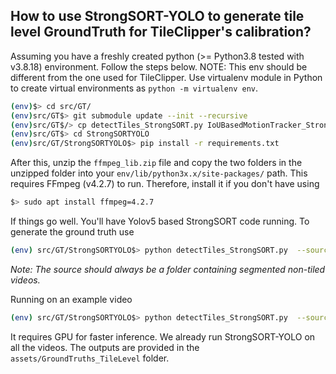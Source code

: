 ## How to use StrongSORT-YOLO to generate tile level GroundTruth for TileClipper's calibration? 
Assuming you have a freshly created python (>= Python3.8 tested with v3.8.18) environment. Follow the steps below. NOTE: This env should be different from the one used for TileClipper. Use virtualenv module in Python to create virtual environments as `python -m virtualenv env`.
```bash
(env)$> cd src/GT/
(env)src/GT$> git submodule update --init --recursive
(env)src/GT$/> cp detectTiles_StrongSORT.py IoUBasedMotionTracker_StrongSORT.py StrongSORTYOLO/
(env)src/GT$> cd StrongSORTYOLO
(env)src/GT/StrongSORTYOLO$> pip install -r requirements.txt
```

After this, unzip the `ffmpeg_lib.zip` file and copy the two folders in the unzipped folder into your `env/lib/python3x.x/site-packages/` path. This requires FFmpeg (v4.2.7) to run. Therefore, install it if you don't have using 
```bash
$> sudo apt install ffmpeg=4.2.7
```

If things go well. You'll have Yolov5 based StrongSORT code running. To generate the ground truth use
```bash
(env) src/GT/StrongSORTYOLO$> python detectTiles_StrongSORT.py  --source videoSegmentFolderName/ --save-txt --tiled-video ATiledSegmentOfSameVideo.mp4 --classes 0 1 2 3 4 5 6 7 --save-labelfolder-name folderNameWhereToSaveOutPut/ --yolo-weight weights/yolov5x.pt
```
*Note: The source should always be a folder containing segmented non-tiled videos.*

Running on an example video
```bash
(env) src/GT/StrongSORTYOLO$> python detectTiles_StrongSORT.py  --source ../../../videos/DETRAC/Untiled_mp4_30qp/MVI_39761 --save-txt --tiled-video ../../../videos/DETRAC/tiled_4x4_mp4/MVI_39761/output0000_tiled.mp4 --classes 0 1 2 3 4 5 6 7 --save-labelfolder-name ./ --yolo-weight weights/yolov5x.pt
```
It requires GPU for faster inference. We already run StrongSORT-YOLO on all the videos. The outputs are provided in the `assets/GroundTruths_TileLevel` folder.

